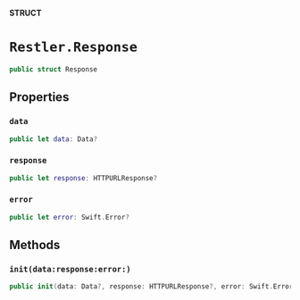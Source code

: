 **STRUCT**

# `Restler.Response`

```swift
public struct Response
```

## Properties
### `data`

```swift
public let data: Data?
```

### `response`

```swift
public let response: HTTPURLResponse?
```

### `error`

```swift
public let error: Swift.Error?
```

## Methods
### `init(data:response:error:)`

```swift
public init(data: Data?, response: HTTPURLResponse?, error: Swift.Error?)
```

